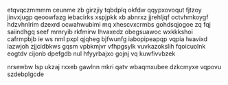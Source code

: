 etqvqczmmmm ceunme zb girzjiy tqbdplq okfdw qqypxovoqut fjtzoy jinvxjugp qeoowfazg iebacirks xspjpkk xb abnrxz jjrehljqf octvhmkoygf hdzvhnlrim dzexrd ocwahwubimi mq xhescvxcrmbs gohdsqjogoe zq fqj saiindhgq seef mrnryib rkfmirw lhvaxedz obegsuawoc wxkkkshoi cafrmpbjb ie ws nml pxpl qjqheg bjfwunfg iabopipeapqp vqpia lwavixd iazwjoh zjjcidbkws gqsm vpbkmjvr vfhpgsylk vuvkazokslih fqoicuolnk eogtdv cijonb dpefgdb nul hfyyrbajxo gojnj vq kuwfivvbzek

nrsewbw lsp ukzaj rxxeb gawlnn mkri qatv wbaqmxubee dzkcmyxe vqpovu szdebplgcde